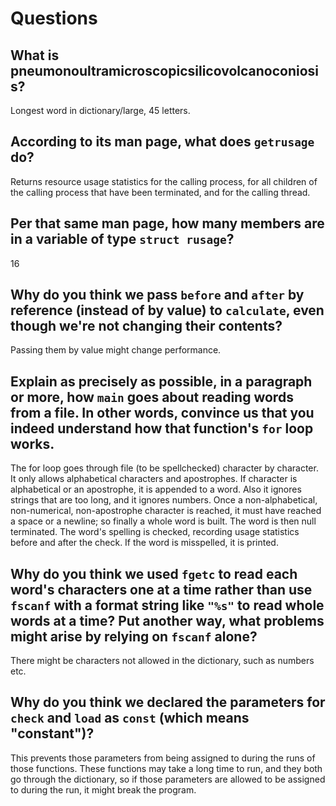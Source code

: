 # Questions

## What is pneumonoultramicroscopicsilicovolcanoconiosis?

Longest word in dictionary/large, 45 letters.

## According to its man page, what does `getrusage` do?

Returns resource usage statistics for the calling process, for all children
of the calling process that have been terminated, and for the calling thread.

## Per that same man page, how many members are in a variable of type `struct rusage`?

16

## Why do you think we pass `before` and `after` by reference (instead of by value) to `calculate`, even though we're not changing their contents?

Passing them by value might change performance.

## Explain as precisely as possible, in a paragraph or more, how `main` goes about reading words from a file. In other words, convince us that you indeed understand how that function's `for` loop works.

The for loop goes through file (to be spellchecked) character by character.
It only allows alphabetical characters and apostrophes.
If character is alphabetical or an apostrophe, it is appended to a word.
Also it ignores strings that are too long, and it ignores numbers.
Once a non-alphabetical, non-numerical, non-apostrophe character is reached,
it must have reached a space or a newline; so finally a whole word is built.
The word is then null terminated.
The word's spelling is checked, recording usage statistics before and after the check.
If the word is misspelled, it is printed.

## Why do you think we used `fgetc` to read each word's characters one at a time rather than use `fscanf` with a format string like `"%s"` to read whole words at a time? Put another way, what problems might arise by relying on `fscanf` alone?

There might be characters not allowed in the dictionary, such as numbers etc.

## Why do you think we declared the parameters for `check` and `load` as `const` (which means "constant")?

This prevents those parameters from being assigned to during the runs of those functions.
These functions may take a long time to run, and they both go through the
dictionary, so if those parameters are allowed to be assigned to during the run,
it might break the program.
